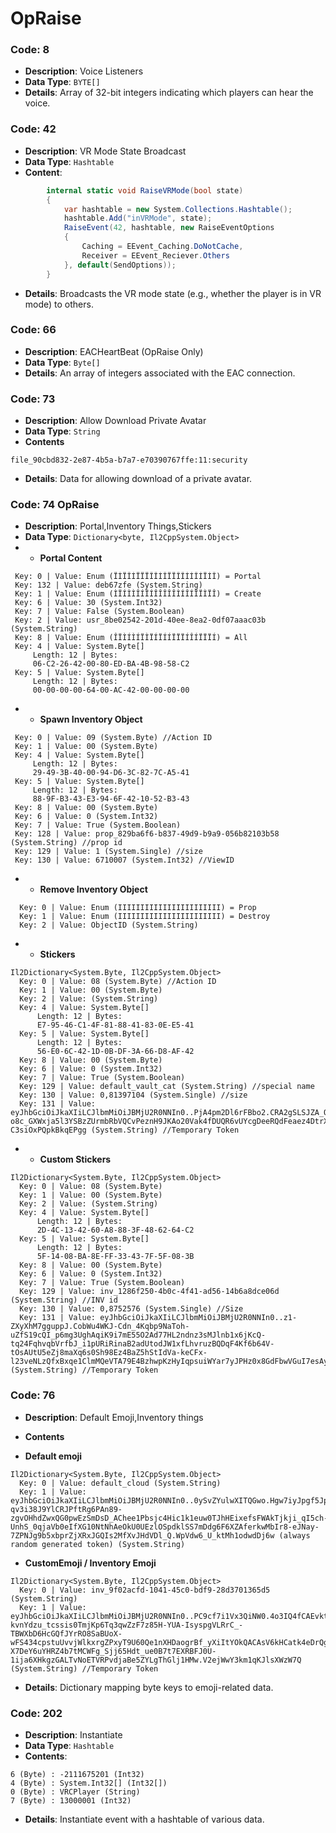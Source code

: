 # OpRaise


### Code: 8
- **Description**: Voice Listeners
- **Data Type**: `BYTE[]`
- **Details**: Array of 32-bit integers indicating which players can hear the voice.





### Code: 42
-    **Description**: VR Mode State Broadcast
-    **Data Type**: `Hashtable`
-    **Content**:
```csharp
        internal static void RaiseVRMode(bool state)
        {
            var hashtable = new System.Collections.Hashtable();
            hashtable.Add("inVRMode", state);
            RaiseEvent(42, hashtable, new RaiseEventOptions
            {
                Caching = EEvent_Caching.DoNotCache,
                Receiver = EEvent_Reciever.Others
            }, default(SendOptions));
        }

```
-    **Details**: Broadcasts the VR mode state (e.g., whether the player is in VR mode) to others.


  ### Code: 66
-    **Description**: EACHeartBeat (OpRaise Only)
-    **Data Type**: `Byte[]`
-    **Details**: An array of integers associated with the EAC connection.

  

  ### Code: 73
-    **Description**: Allow Download Private Avatar
-    **Data Type**: `String`
-    **Contents**
```
file_90cbd832-2e87-4b5a-b7a7-e70390767ffe:11:security
```
-    **Details**: Data for allowing download of a private avatar.



  
  ### Code: 74 OpRaise
-    **Description**: Portal,Inventory Things,Stickers
-    **Data Type**: `Dictionary<byte, Il2CppSystem.Object>`
-    -    **Portal Content**
 ```
  Key: 0 | Value: Enum (ÏÌÏÎÍÏÏÏÎÎÍÎÏÏÎÎÍÍÎÍÏÍÎ) = Portal
  Key: 132 | Value: deb67zfe (System.String)
  Key: 1 | Value: Enum (ÌÏÍÌÌÎÍÏÍÎÎÎÎÎÌÍÎÍÏÏÌÏÎ) = Create
  Key: 6 | Value: 30 (System.Int32)
  Key: 7 | Value: False (System.Boolean)
  Key: 2 | Value: usr_8be02542-201d-40ee-8ea2-0df07aaac03b (System.String)
  Key: 8 | Value: Enum (ÎÏÌÍÌÍÏÌÏÍÏÍÍÏÏÏÍÎÍÏÏÏÍ) = All
  Key: 4 | Value: System.Byte[]
      Length: 12 | Bytes:
      06-C2-26-42-00-80-ED-BA-4B-98-58-C2
  Key: 5 | Value: System.Byte[]
      Length: 12 | Bytes:
      00-00-00-00-64-00-AC-42-00-00-00-00
```

-    -    **Spawn Inventory Object**
 ```
  Key: 0 | Value: 09 (System.Byte) //Action ID
  Key: 1 | Value: 00 (System.Byte)
  Key: 4 | Value: System.Byte[]
      Length: 12 | Bytes:
      29-49-3B-40-00-94-D6-3C-82-7C-A5-41
  Key: 5 | Value: System.Byte[]
      Length: 12 | Bytes:
      88-9F-B3-43-E3-94-6F-42-10-52-B3-43 
  Key: 8 | Value: 00 (System.Byte)
  Key: 6 | Value: 0 (System.Int32)
  Key: 7 | Value: True (System.Boolean)
  Key: 128 | Value: prop_829ba6f6-b837-49d9-b9a9-056b82103b58 (System.String) //prop id
  Key: 129 | Value: 1 (System.Single) //size
  Key: 130 | Value: 6710007 (System.Int32) //ViewID
```
-    -    **Remove Inventory Object**
```
  Key: 0 | Value: Enum (IIIIIIIIIIIIIIIIIIIIIII) = Prop
  Key: 1 | Value: Enum (IIIIIIIIIIIIIIIIIIIIIII) = Destroy
  Key: 2 | Value: ObjectID (System.String)
```
-    -    **Stickers**
```
Il2Dictionary<System.Byte, Il2CppSystem.Object>
  Key: 0 | Value: 08 (System.Byte) //Action ID
  Key: 1 | Value: 00 (System.Byte)
  Key: 2 | Value: (System.String)
  Key: 4 | Value: System.Byte[]
      Length: 12 | Bytes:
      E7-95-46-C1-4F-81-88-41-83-0E-E5-41
  Key: 5 | Value: System.Byte[]
      Length: 12 | Bytes:
      56-E0-6C-42-1D-0B-DF-3A-66-D8-AF-42
  Key: 8 | Value: 00 (System.Byte)
  Key: 6 | Value: 0 (System.Int32)
  Key: 7 | Value: True (System.Boolean)
  Key: 129 | Value: default_vault_cat (System.String) //special name
  Key: 130 | Value: 0,81397104 (System.Single) //size
  Key: 131 | Value: eyJhbGciOiJkaXIiLCJlbmMiOiJBMjU2R0NNIn0..PjA4pm2Dl6rFBbo2.CRA2gSLSJZA_QyLpPCjBuEeZtRTCsMi7OW3hHH2TwFdC2OyBBWupKrvif8EGHPF0JajNaJoLZ9anS2IMuroQdUUZo0oQeXHQfxqLTpVreyDCvNWXXM0iMglH7FgPXpnAGZtJoHjpTJfcpevdtpR_8quhN6vpOcknPG10xC3Pkcg8wQX-o8c_GXWxja5l3YSBzZUrmbRbVQCvPeznH9JKAo20Vak4fDUQR6vUYcgDeeRQdFeaez4DtrXXpu96k39czxBXgEj4eqk.Koug-C3siOxPQpkBkqEPgg (System.String) //Temporary Token
```
-    -    **Custom Stickers**
```
Il2Dictionary<System.Byte, Il2CppSystem.Object>
  Key: 0 | Value: 08 (System.Byte)
  Key: 1 | Value: 00 (System.Byte)
  Key: 2 | Value: (System.String)
  Key: 4 | Value: System.Byte[]
      Length: 12 | Bytes:
      2D-4C-13-42-60-A8-88-3F-48-62-64-C2
  Key: 5 | Value: System.Byte[]
      Length: 12 | Bytes:
      5F-14-08-BA-8E-FF-33-43-7F-5F-08-3B
  Key: 8 | Value: 00 (System.Byte)
  Key: 6 | Value: 0 (System.Int32)
  Key: 7 | Value: True (System.Boolean)
  Key: 129 | Value: inv_1286f250-4b0c-4f41-ad56-14b6a8dce06d (System.String) //INV id
  Key: 130 | Value: 0,8752576 (System.Single) //Size
  Key: 131 | Value: eyJhbGciOiJkaXIiLCJlbmMiOiJBMjU2R0NNIn0..z1-ZXyXhM7gguppJ.CobWu4WKJ-Cdn_4Kqbp9NaToh-uZfS19cQI_p6mg3UghAqiK9i7mE55O2Ad77HL2ndnz3sMJlnb1x6jKcQ-tq24FqhvqbVrfbJ_i1pURiRinaB2adUtodJW1xfLhvruzBQDqF4Kf6b64V-tOsAUtU5eZj8maXq6s0Sh98Ez4BaZ5hStIdVa-keCFx-l23veNLzQfxBxqe1ClmMQeVTA79E4BzhwpKzHyIqpsuiWYar7yJPHz0x8GdFbwVGuI7esAyAfZMjfHfMMbMRLDY9azgMy0IFiHXLlUyJ9TE0JlWw.lxRHQbVkw92TpUArsyOMVg (System.String) //Temporary Token
```

### Code: 76
-    **Description**: Default Emoji,Inventory things
-    **Contents**

-    **Default emoji**
```
Il2Dictionary<System.Byte, Il2CppSystem.Object>
  Key: 0 | Value: default_cloud (System.String)
  Key: 1 | Value: eyJhbGciOiJkaXIiLCJlbmMiOiJBMjU2R0NNIn0..0ySvZYulwXITQGwo.Hgw7iyJpgf5JpYPKfvvxvrVqcSZRf7P8S6gmbn_LSvl8BhrLvIC4j7avnV55-qv3i38J9YlCRJPftRg6PAn89-zgvOHhdZwxQG0pwEzSmDsD_AChee1Pbsjc4Hic1k1euw0TJhHEixefsFWAkTjkji_qI5ch-UnhS_0qjaVb0eIfXG10NtNhAeOkU0UEzlOSpdklSS7mDdg6F6XZAferkwMbIr8-eJNay-7ZPNJg9b5xbprZjXRxJGQIs2MfXvJHdVDl_Q.WpVdw6_U_ktMh1odwdDj6w (always random generated token) (System.String)
```
-    **CustomEmoji / Inventory Emoji**
```
Il2Dictionary<System.Byte, Il2CppSystem.Object>
  Key: 0 | Value: inv_9f02acfd-1041-45c0-bdf9-28d3701365d5 (System.String)
  Key: 1 | Value: eyJhbGciOiJkaXIiLCJlbmMiOiJBMjU2R0NNIn0..PC9cf7i1Vx3QiNW0.4o3IQ4fCAEvkt9VqYvQcUMUYbuG_Is6hm9PZKztXmZL2Jjx-kvnYdzu_tcssis0TmjKp6Tq3qwZzF7z85H-YUA-IsyspgVLRrC_-TBWXbD6HcGQfJYrRO8SaBUoX-wFS434cpstuUvvjWlkxrgZPxyT9U60Qe1nXHDaogrBf_yXiItYOkQACAsV6kHCatk4eDrQg4TvtDE8jzE_q4-X7DeY6uYHRZ4b7tMCWFg_Sjj65Hdt_ue0B7t7EXRBFJ0U-1ija6XHkgzGALTvNoETVRPvdjaBe5ZYLgThGlj1HMw.V2ejWwY3km1qKJlsXWzW7Q (System.String) //Temporary Token
```
-    **Details**: Dictionary mapping byte keys to emoji-related data.

  ### Code: 202
-    **Description**: Instantiate 
-    **Data Type**: `Hashtable`
-    **Contents**:
```
6 (Byte) : -2111675201 (Int32)
4 (Byte) : System.Int32[] (Int32[])
0 (Byte) : VRCPlayer (String)
7 (Byte) : 13000001 (Int32)
```
-    **Details**: Instantiate  event with a hashtable of various data.

